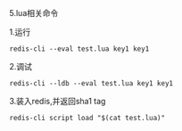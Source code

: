 5.lua相关命令

1.运行  
```
redis-cli --eval test.lua key1 key1
```

2.调试 
``` 
redis-cli --ldb --eval test.lua key1 key1
```

3.装入redis,并返回sha1 tag  
```
redis-cli script load "$(cat test.lua)"
```